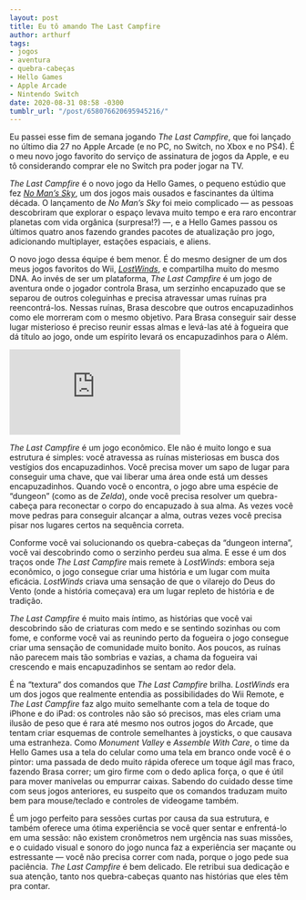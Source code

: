 ```yaml
---
layout: post
title: Eu tô amando The Last Campfire
author: arthurf
tags:
- jogos
- aventura
- quebra-cabeças
- Hello Games
- Apple Arcade
- Nintendo Switch
date: 2020-08-31 08:58 -0300
tumblr_url: "/post/658076620695945216/"
---
```

Eu passei esse fim de semana jogando *The Last Campfire*, que foi lançado no último dia 27 no Apple Arcade (e no PC, no Switch, no Xbox e no PS4). É o meu novo jogo favorito do serviço de assinatura de jogos da Apple, e eu tô considerando comprar ele no Switch pra poder jogar na TV.

*The Last Campfire* é o novo jogo da Hello Games, o pequeno estúdio que fez *[No Man’s Sky](https://www.nomanssky.com)*, um dos jogos mais ousados e fascinantes da última década. O lançamento de *No Man’s Sky* foi meio complicado — as pessoas descobriram que explorar o espaço levava muito tempo e era raro encontrar planetas com vida orgânica (surpresa!?) —, e a Hello Games passou os últimos quatro anos fazendo grandes pacotes de atualização pro jogo, adicionando multiplayer, estações espaciais, e aliens.

O novo jogo dessa équipe é bem menor. É do mesmo designer de um dos meus jogos favoritos do Wii, *[LostWinds](https://store.steampowered.com/app/447780/LostWinds/)*, e compartilha muito do mesmo DNA. Ao invés de ser um plataforma, *The Last Campfire* é um jogo de aventura onde o jogador controla Brasa, um serzinho encapuzado que se separou de outros coleguinhas e precisa atravessar umas ruínas pra reencontrá-los. Nessas ruínas, Brasa descobre que outros encapuzadinhos como ele morreram com o mesmo objetivo. Para Brasa conseguir sair desse lugar misterioso é preciso reunir essas almas e levá-las até à fogueira que dá título ao jogo, onde um espírito levará os encapuzadinhos para o Além.

<iframe class="full-width" src="https://www.youtube.com/embed/Xu8_Q44BIPA" frameborder="0" allow="accelerometer; autoplay; encrypted-media; gyroscope; picture-in-picture" allowfullscreen></iframe>

*The Last Campfire* é um jogo econômico. Ele não é muito longo e sua estrutura é simples: você atravessa as ruínas misteriosas em busca dos vestígios dos encapuzadinhos. Você precisa mover um sapo de lugar para conseguir uma chave, que vai liberar uma área onde está um desses encapuzadinhos. Quando você o encontra, o jogo abre uma espécie de “dungeon” (como as de *Zelda*), onde você precisa resolver um quebra-cabeça para reconectar o corpo do encapuzado à sua alma. As vezes você move pedras para conseguir alcançar a alma, outras vezes você precisa pisar nos lugares certos na sequência correta.

Conforme você vai solucionando os quebra-cabeças da “dungeon interna”, você vai descobrindo como o serzinho perdeu sua alma. E esse é um dos traços onde *The Last Campfire* mais remete à *LostWinds*: embora seja econômico, o jogo consegue criar uma história e um lugar com muita eficácia. *LostWinds* criava uma sensação de que o vilarejo do Deus do Vento (onde a história começava) era um lugar repleto de história e de tradição.

*The Last Campfire* é muito mais íntimo, as histórias que você vai descobrindo são de criaturas com medo e se sentindo sozinhas ou com fome, e conforme você vai as reunindo perto da fogueira o jogo consegue criar uma sensação de comunidade muito bonito. Aos poucos, as ruínas não parecem mais tão sombrias e vazias, a chama da fogueira vai crescendo e mais encapuzadinhos se sentam ao redor dela.

É na “textura“ dos comandos que *The Last Campfire* brilha. *LostWinds* era um dos jogos que realmente entendia as possibilidades do Wii Remote, e *The Last Campfire* faz algo muito semelhante com a tela de toque do iPhone e do iPad: os controles não são só precisos, mas eles criam uma ilusão de peso que é rara até mesmo nos outros jogos do Arcade, que tentam criar esquemas de controle semelhantes à joysticks, o que causava uma estranheza. Como *Monument Valley* e *Assemble With Care*, o time da Hello Games usa a tela do celular como uma tela em branco onde você é o pintor: uma passada de dedo muito rápida oferece um toque ágil mas fraco, fazendo Brasa correr; um giro firme com o dedo aplica força, o que é útil para mover manivelas ou empurrar caixas. Sabendo do cuidado desse time com seus jogos anteriores, eu suspeito que os comandos traduzam muito bem para mouse/teclado e controles de videogame também.

É um jogo perfeito para sessões curtas por causa da sua estrutura, e também oferece uma ótima experiência se você quer sentar e enfrentá-lo em uma sessão: não existem cronômetros nem urgência nas suas missões, e o cuidado visual e sonoro do jogo nunca faz a experiência ser maçante ou estressante — você não precisa correr com nada, porque o jogo pede sua paciência. *The Last Campfire* é bem delicado. Ele retribui sua dedicação e sua atenção, tanto nos quebra-cabeças quanto nas histórias que eles têm pra contar.
